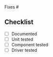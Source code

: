 Fixes #

## Checklist

- [ ] Documented
- [ ] Unit tested
- [ ] Component tested
- [ ] Driver tested

